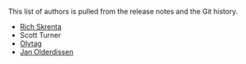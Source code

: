 This list of authors is pulled from the release notes and the Git history.

* [Rich Skrenta](https://github.com/skrenta)
* Scott Turner
* [Olytag](https://github.com/olytag)
* [Jan Olderdissen](https://github.com/jrolder)
